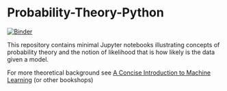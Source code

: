 # Probability-Theory-Python

[![Binder](https://mybinder.org/badge_logo.svg)](https://mybinder.org/v2/gh/ACFaul/Probability-Likelihood-Python/HEAD)

This repository contains minimal Jupyter notebooks illustrating concepts of probability theory and the notion of likelihood that is how likely is the data given a model. 

For more theoretical background see [A Concise Introduction to Machine Learning](https://www.amazon.com/gp/product/0815384106/ref=dbs_a_def_rwt_bibl_vppi_i0) (or other bookshops)
